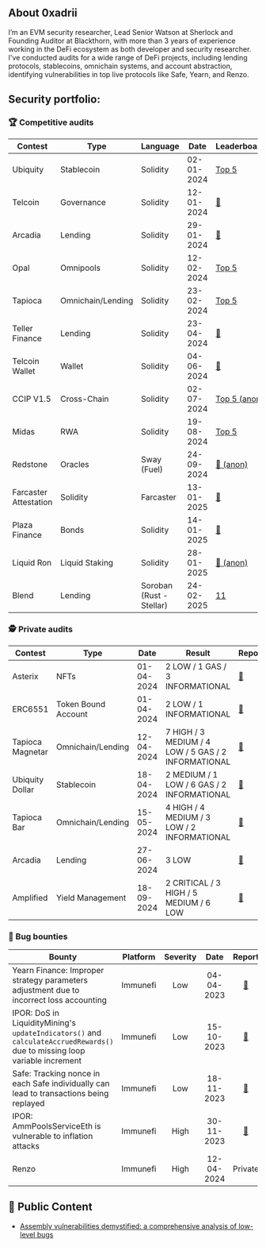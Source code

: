 ## About 0xadrii

I’m an EVM security researcher, Lead Senior Watson at Sherlock and Founding Auditor at Blackthorn, with more than 3 years of experience working in the DeFi ecosystem as both developer and security researcher. I've conducted audits for a wide range of DeFi projects, including lending protocols, stablecoins, omnichain systems, and account abstraction, identifying vulnerabilities in top live protocols like Safe, Yearn, and Renzo.


## Security portfolio:

### 🏆 Competitive audits
| Contest | Type | Language | Date | Leaderboard | Report | 
| - | - | - | - | - | - | 
| Ubiquity | Stablecoin | Solidity | 02-01-2024 | [Top 5](https://audits.sherlock.xyz/contests/156) | [📄](https://audits.sherlock.xyz/contests/138/report)
| Telcoin | Governance | Solidity | 12-01-2024 | [🥉](https://audits.sherlock.xyz/contests/156) | [📄](https://audits.sherlock.xyz/contests/156/report)
| Arcadia | Lending | Solidity | 29-01-2024 | [🥉](https://audits.sherlock.xyz/contests/137) | [📄](https://audits.sherlock.xyz/contests/137/report)
| Opal | Omnipools | Solidity | 12-02-2024 | [Top 5](https://cantina.xyz/competitions/28425672-ce54-4c66-b188-c4d5650d6790/leaderboard) | [📄](https://cantina.xyz/portfolio/0c9f46ff-e5b4-412c-b928-ecb135f44007)
| Tapioca | Omnichain/Lending | Solidity | 23-02-2024 | [Top 5](https://audits.sherlock.xyz/contests/170) | [📄](https://audits.sherlock.xyz/contests/170/report)
| Teller Finance | Lending | Solidity | 23-04-2024 | [🥈](https://audits.sherlock.xyz/contests/295) | [📄](https://audits.sherlock.xyz/contests/295/report)
| Telcoin Wallet | Wallet | Solidity | 04-06-2024 | [🥇](https://audits.sherlock.xyz/contests/299) | Private
| CCIP V1.5 | Cross-Chain | Solidity | 02-07-2024 | [Top 5 (anon)](https://codehawks.cyfrin.io/c/2024-07-CL-CCIP) | Private
| Midas | RWA | Solidity | 19-08-2024 | [Top 5](https://audits.sherlock.xyz/contests/495) | [📄](https://audits.sherlock.xyz/contests/495/report)
| Redstone | Oracles | Sway (Fuel) | 24-09-2024 | [🥉 (anon)](https://cantina.xyz/competitions/8337db39-e04e-470d-8090-0cfb9a7ec2dd/leaderboard) | Private
| Farcaster Attestation | Solidity | Farcaster | 13-01-2025 | [🥇](https://cantina.xyz/competitions/f9326d2b-bb99-45a9-88c5-94c54aa1823a/leaderboard) | TBD
| Plaza Finance | Bonds | Solidity | 14-01-2025 | [🥉](https://audits.sherlock.xyz/contests/682/leaderboard) | [📄](https://audits.sherlock.xyz/contests/682/report)
| Liquid Ron | Liquid Staking | Solidity | 28-01-2025 | [🥉 (anon)](https://code4rena.com/audits/2025-01-liquid-ron) | TBD
| Blend | Lending | Soroban (Rust - Stellar) | 24-02-2025 | [11](https://code4rena.com/audits/2025-02-blend-v2-audit-certora-formal-verification) | TBD

### 🕵️ Private audits

| Contest | Type | Date | Result |  Report | 
| - | - | - | - | - |
| Asterix | NFTs | 01-04-2024 | 2 LOW / 1 GAS / 3 INFORMATIONAL |  [📄](/private_audits/pdf/asterix_audit_report-enigma_dark.pdf) 
| ERC6551 | Token Bound Account | 01-04-2024 | 2 LOW / 1 INFORMATIONAL |  [📄](/private_audits/pdf/solady_ERC6551_audit_report-enigma_dark.pdf) 
| Tapioca Magnetar | Omnichain/Lending | 12-04-2024 | 7 HIGH / 3 MEDIUM / 4 LOW / 5 GAS / 2 INFORMATIONAL |  [📄](/private_audits/pdf/tapioca_magnetar_audit_report.pdf) 
| Ubiquity Dollar | Stablecoin | 18-04-2024 | 2 MEDIUM / 1 LOW / 6 GAS / 2 INFORMATIONAL |  [📄](/private_audits/pdf/ubiquity_dollar_audit_report.pdf) 
| Tapioca Bar | Omnichain/Lending | 15-05-2024 | 4 HIGH / 4 MEDIUM / 3 LOW / 2 INFORMATIONAL |  [📄](/private_audits/pdf/tapioca_bar_audit_report.pdf) 
| Arcadia | Lending | 27-06-2024 | 3 LOW  |  [📄](https://github.com/Renascence-Labs/portfolio/blob/main/reports/Arcadia%20-%20Renascence%20Audit%20Report.pdf) 
| Amplified | Yield Management | 18-09-2024 | 2 CRITICAL / 3 HIGH / 5 MEDIUM / 6 LOW  |  [📄](https://github.com/code-423n4/zenith-portfolio/blob/main/reports/2024-09-amplified-zenith.pdf) 

### 🐛 Bug bounties
| Bounty | Platform | Severity | Date | Report |
| - | - | :-: | :-: | :-: |
| Yearn Finance: Improper strategy parameters adjustment due to incorrect loss accounting | Immunefi | Low | 04-04-2023 | [📄](/bounties/yearn_04-04-2023.md) 
| IPOR: DoS in LiquidityMining's `updateIndicators()` and `calculateAccruedRewards()` due to missing loop variable increment | Immunefi | Low | 15-10-2023 | [📄](/bounties/ipor_15-10-2023.md) 
| Safe: Tracking nonce in each Safe individually can lead to transactions being replayed | Immunefi | Low | 18-11-2023 | [📄](/bounties/safe_18-11-2023.md) 
| IPOR: AmmPoolsServiceEth is vulnerable to inflation attacks | Immunefi | High | 30-11-2023 | [📄](/bounties/ipor_30-11-2023.md) 
| Renzo | Immunefi | High | 12-04-2024 | Private

## 📖 Public Content

- [Assembly vulnerabilities demystified: a comprehensive analysis of low-level bugs](https://mirror.xyz/0x5276d4c0E16C7e2c714FC30AE69fF45Cb07cE4f4/-tAQH-oQkMpOV5hFeEjq-g7EpldQ1lVXfZYpr3xuzUE)
